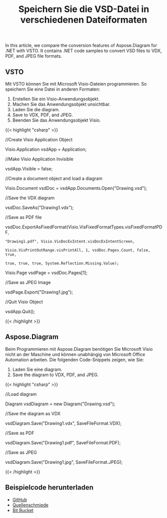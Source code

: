 ﻿---
title: Speichern Sie die VSD-Datei in verschiedenen Dateiformaten
type: docs
weight: 10
url: /de/net/save-vsd-file-to-different-file-formats/
---
In this article, we compare the conversion features of Aspose.Diagram for .NET with VSTO. It contains .NET code samples to convert VSD files to VDX, PDF, and JPEG file formats.
## **VSTO**
Mit VSTO können Sie mit Microsoft Visio-Dateien programmieren. So speichern Sie eine Datei in anderen Formaten:

1. Erstellen Sie ein Visio-Anwendungsobjekt.
1. Machen Sie das Anwendungsobjekt unsichtbar.
1. Laden Sie die diagram.
1. Save to VDX, PDF, and JPEG.
1. Beenden Sie das Anwendungsobjekt Visio.

{{< highlight "csharp" >}}

 //Create Visio Application Object

Visio.Application vsdApp = Application;

//Make Visio Application Invisible

vsdApp.Visible = false;

//Create a document object and load a diagram

Visio.Document vsdDoc = vsdApp.Documents.Open("Drawing.vsd");

//Save the VDX diagram

vsdDoc.SaveAs("Drawing1.vdx");

//Save as PDF file

vsdDoc.ExportAsFixedFormat(Visio.VisFixedFormatTypes.visFixedFormatPDF,

	"Drawing1.pdf", Visio.VisDocExIntent.visDocExIntentScreen,

	Visio.VisPrintOutRange.visPrintAll, 1, vsdDoc.Pages.Count, false, true,

	true, true, true, System.Reflection.Missing.Value);

Visio.Page vsdPage = vsdDoc.Pages[1];

//Save as JPEG Image

vsdPage.Export("Drawing1.jpg");

//Quit Visio Object

vsdApp.Quit();

{{< /highlight >}}
## **Aspose.Diagram**
Beim Programmieren mit Aspose.Diagram benötigen Sie Microsoft Visio nicht an der Maschine und können unabhängig von Microsoft Office Automation arbeiten. Die folgenden Code-Snippets zeigen, wie Sie:

1. Laden Sie eine diagram.
1. Save the diagram to VDX, PDF, and JPEG.

{{< highlight "csharp" >}}

 //Load diagram

Diagram vsdDiagram = new Diagram("Drawing.vsd");

//Save the diagram as VDX

vsdDiagram.Save("Drawing1.vdx", SaveFileFormat.VDX);

//Save as PDF

vsdDiagram.Save("Drawing1.pdf", SaveFileFormat.PDF);

//Save as JPEG

vsdDiagram.Save("Drawing1.jpg", SaveFileFormat.JPEG);

{{< /highlight >}}
## **Beispielcode herunterladen**
- [GitHub](https://github.com/asposemarketplace/Aspose_for_VSTO/releases/download/Aspose.Diagram1.0/Save.VSD.file.to.different.file.formats.VDX.PDF.and.JPEG.Aspose.Diagram.zip)
- [Quellenschmiede](https://sourceforge.net/projects/asposevsto/files/Aspose.Diagram%20Vs%20VSTO%20Visio/Save%20VSD%20file%20to%20different%20file%20formats%20VDX%20PDF%20and%20JPEG%20\(Aspose.Diagram\).zip/herunterladen)
- [Bit Bucket](https://bitbucket.org/asposemarketplace/aspose-for-vsto/downloads/Save%20VSD%20file%20to%20different%20file%20formats%20VDX%20PDF%20and%20JPEG%20\(Aspose.Diagram\).Postleitzahl)
